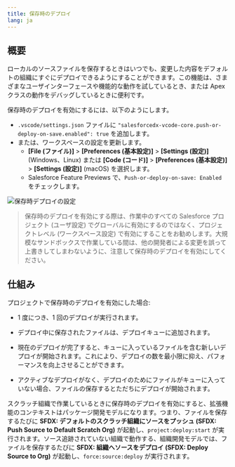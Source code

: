 ```yaml
---
title: 保存時のデプロイ
lang: ja
---
```


## 概要

ローカルのソースファイルを保存するときはいつでも、変更した内容をデフォルトの組織にすぐにデプロイできるようにすることができます。この機能は、さまざまなユーザインターフェースや機能的な動作を試しているとき、または Apex クラスの動作をデバッグしているときに便利です。

保存時のデプロイを有効にするには、以下のようにします。

- `.vscode/settings.json` ファイルに `"salesforcedx-vcode-core.push-or-deploy-on-save.enabled": true` を追加します。
- または、ワークスペースの設定を更新します。
  - **[File \(ファイル\)]** > **[Preferences \(基本設定\)]** > **[Settings \(設定\)]** \(Windows、Linux\) または **[Code \(コード\)]** > **[Preferences \(基本設定\)]** > **[Settings \(設定\)]** \(macOS\) を選択します。
  - Salesforce Feature Previews で、`Push-or-deploy-on-save: Enabled` をチェックします。

![保存時デプロイの設定](./images/deploy-on-save.png)

> 保存時のデプロイを有効にする際は、作業中のすべての Salesforce プロジェクト (ユーザ設定) でグローバルに有効にするのではなく、プロジェクトレベル (ワークスペース設定) で有効にすることをお勧めします。大規模なサンドボックスで作業している間は、他の開発者による変更を誤って上書きしてしまわないように、注意して保存時のデプロイを有効にしてください。

## 仕組み

プロジェクトで保存時のデプロイを有効にした場合:

- 1 度につき、1 回のデプロイが実行されます。

- デプロイ中に保存されたファイルは、デプロイキューに追加されます。

- 現在のデプロイが完了すると、キューに入っているファイルを含む新しいデプロイが開始されます。これにより、デプロイの数を最小限に抑え、パフォーマンスを向上させることができます。

- アクティブなデプロイがなく、デプロイのためにファイルがキューに入っていない場合、ファイルの保存するとただちにデプロイが開始されます。

スクラッチ組織で作業しているときに保存時のデプロイを有効にすると、拡張機能のコンテキストはパッケージ開発モデルになります。つまり、ファイルを保存するたびに **SFDX: デフォルトのスクラッチ組織にソースをプッシュ (SFDX: Push Source to Default Scratch Org)** が起動し、`project:deploy:start` が実行されます。ソース追跡されていない組織で動作する、組織開発モデルでは、ファイルを保存するたびに **SFDX: 組織へソースをデプロイ (SFDX: Deploy Source to Org)** が起動し、`force:source:deploy` が実行されます。
